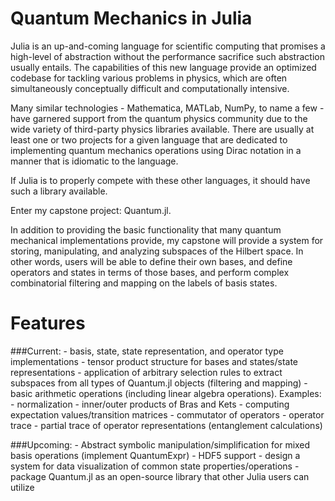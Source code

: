 Quantum Mechanics in Julia
===================

Julia is an up-and-coming language for scientific computing that promises a
high-level of abstraction without the performance sacrifice such abstraction
usually entails. The capabilities of this new language provide an optimized
codebase for tackling various problems in physics, which are often
simultaneously conceptually difficult and computationally intensive.

Many similar technologies - Mathematica, MATLab, NumPy, to name a few - have
garnered support from the quantum physics community due to the wide variety of
third-party physics libraries available. There are usually at least one or two
projects for a given language that are dedicated to implementing quantum
mechanics operations using Dirac notation in a manner that is idiomatic to the
language.

If Julia is to properly compete with these other languages, it should have
such a library available.

Enter my capstone project: Quantum.jl.

In addition to providing the basic functionality that many quantum mechanical
implementations provide, my capstone will provide a system for storing,
manipulating, and analyzing subspaces of the Hilbert space. In other words,
users will be able to define their own bases, and define operators and
states in terms of those bases, and perform complex combinatorial filtering
and mapping on the labels of basis states.

Features
==========

###Current:
	- basis, state, state representation, and operator type implementations
	- tensor product structure for bases and states/state representations
	- application of arbitrary selection rules to extract subspaces from all types of 
	  Quantum.jl objects (filtering and mapping)
	- basic arithmetic operations (including linear algebra operations). Examples: 
		- normalization
		- inner/outer products of Bras and Kets
		- computing expectation values/transition matrices
		- commutator of operators
		- operator trace
	- partial trace of operator representations (entanglement calculations) 

###Upcoming:
	- Abstract symbolic manipulation/simplification for mixed basis operations (implement QuantumExpr)
	- HDF5 support
	- design a system for data visualization of common state properties/operations
	- package Quantum.jl as an open-source library that other Julia users can utilize